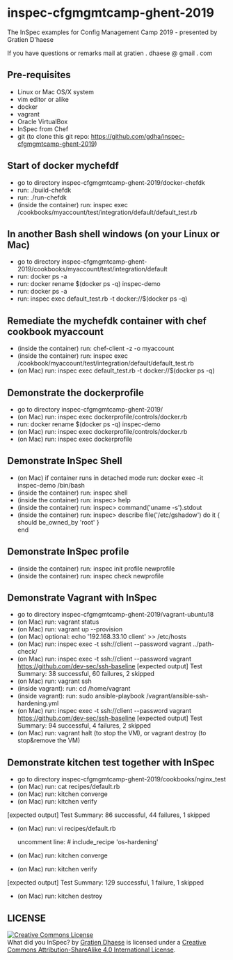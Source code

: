 # inspec-cfgmgmtcamp-ghent-2019
The InSpec examples for Config Management Camp 2019 - presented by Gratien D'haese

If you have questions or remarks mail at gratien . dhaese @ gmail . com

## Pre-requisites
- Linux or Mac OS/X system
- vim editor or alike
- docker
- vagrant
- Oracle VirtualBox
- InSpec from Chef
- git (to clone this git repo: https://github.com/gdha/inspec-cfgmgmtcamp-ghent-2019)

## Start of docker mychefdf
- go to directory inspec-cfgmgmtcamp-ghent-2019/docker-chefdk
- run: ./build-chefdk
- run: ./run-chefdk
- (inside the container) run: inspec exec /cookbooks/myaccount/test/integration/default/default_test.rb

## In another Bash shell windows (on your Linux or Mac)
- go to directory inspec-cfgmgmtcamp-ghent-2019/cookbooks/myaccount/test/integration/default 
- run: docker ps -a
- run: docker rename $(docker ps -q) inspec-demo
- run: docker ps -a
- run: inspec exec default_test.rb -t docker://$(docker ps -q)

## Remediate the mychefdk container with chef cookbook myaccount
- (inside the container) run: chef-client -z -o myaccount
- (inside the container) run: inspec exec /cookbook/myaccount/test/integration/default/default_test.rb
- (on Mac) run: inspec exec default_test.rb -t docker://$(docker ps -q)

## Demonstrate the dockerprofile
- go to directory inspec-cfgmgmtcamp-ghent-2019/
- (on Mac) run: inspec exec dockerprofile/controls/docker.rb
- run: docker rename $(docker ps -q) inspec-demo
- (on Mac) run: inspec exec dockerprofile/controls/docker.rb
- (on Mac) run: inspec exec dockerprofile

## Demonstrate InSpec Shell
- (on Mac) if container runs in detached mode run: docker exec -it inspec-demo /bin/bash
- (inside the container) run: inspec shell
- (inside the container) run: inspec> help
- (inside the container) run: inspec> command('uname -s').stdout
- (inside the container) run: inspec>
describe file('/etc/gshadow') do
  it { should be_owned_by 'root' }  
end 

## Demonstrate InSpec profile
- (inside the container) run: inspec init profile newprofile
- (inside the container) run: inspec check newprofile

## Demonstrate Vagrant with InSpec
- go to directory inspec-cfgmgmtcamp-ghent-2019/vagrant-ubuntu18
- (on Mac) run: vagrant status
- (on Mac) run: vagrant up --provision
- (on Mac) optional: echo '192.168.33.10 client' >> /etc/hosts
- (on Mac) run: inspec exec -t ssh://client --password vagrant ../path-check/
- (on Mac) run: inspec exec -t ssh://client --password vagrant https://github.com/dev-sec/ssh-baseline
[expected output] Test Summary: 38 successful, 60 failures, 2 skipped
- (on Mac) run: vagrant ssh
- (inside vagrant): run: cd /home/vagrant
- (inside vagrant): run: sudo ansible-playbook /vagrant/ansible-ssh-hardening.yml
- (on Mac) run: inspec exec -t ssh://client --password vagrant https://github.com/dev-sec/ssh-baseline
[expected output] Test Summary: 94 successful, 4 failures, 2 skipped
- (on Mac) run: vagrant halt (to stop the VM), or vagrant destroy (to stop&remove the VM)
 
## Demonstrate kitchen test together with InSpec
- go to directory inspec-cfgmgmtcamp-ghent-2019/cookbooks/nginx_test
- (on Mac) run: cat recipes/default.rb
- (on Mac) run: kitchen converge
- (on Mac) run: kitchen verify

[expected output] Test Summary: 86 successful, 44 failures, 1 skipped
- (on Mac) run: vi recipes/default.rb

  uncomment line: # include_recipe 'os-hardening'
- (on Mac) run: kitchen converge
- (on Mac) run: kitchen verify

[expected output] Test Summary: 129 successful, 1 failure, 1 skipped
- (on Mac) run: kitchen destroy

## LICENSE

<a rel="license" href="http://creativecommons.org/licenses/by-sa/4.0/"><img alt="Creative Commons License" style="border-width:0" src="https://i.creativecommons.org/l/by-sa/4.0/88x31.png" /></a><br /><span xmlns:dct="http://purl.org/dc/terms/" property="dct:title">What did you InSpec?</span> by <a xmlns:cc="http://creativecommons.org/ns#" href="http://www.it3.be/" property="cc:attributionName" rel="cc:attributionURL">Gratien Dhaese</a> is licensed under a <a rel="license" href="http://creativecommons.org/licenses/by-sa/4.0/">Creative Commons Attribution-ShareAlike 4.0 International License</a>.

